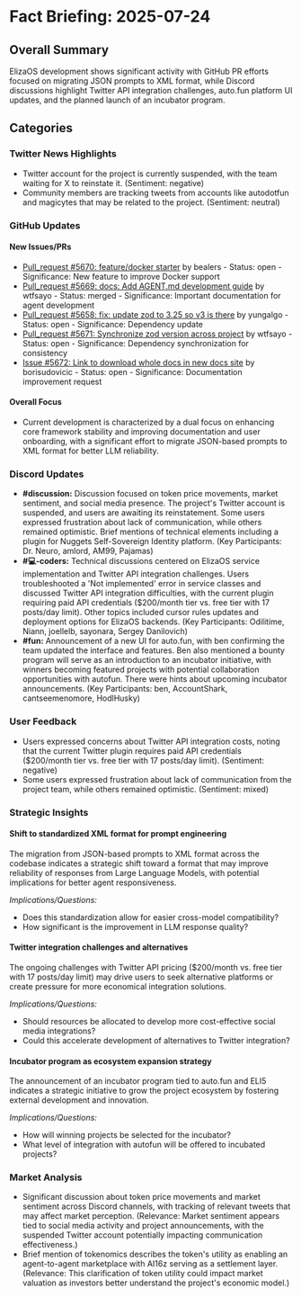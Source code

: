 # Fact Briefing: 2025-07-24

## Overall Summary
ElizaOS development shows significant activity with GitHub PR efforts focused on migrating JSON prompts to XML format, while Discord discussions highlight Twitter API integration challenges, auto.fun platform UI updates, and the planned launch of an incubator program.

## Categories

### Twitter News Highlights
- Twitter account for the project is currently suspended, with the team waiting for X to reinstate it. (Sentiment: negative)
- Community members are tracking tweets from accounts like autodotfun and magicytes that may be related to the project. (Sentiment: neutral)

### GitHub Updates

#### New Issues/PRs
- [Pull_request #5670: feature/docker starter](#) by bealers - Status: open - Significance: New feature to improve Docker support
- [Pull_request #5669: docs: Add AGENT.md development guide](#) by wtfsayo - Status: merged - Significance: Important documentation for agent development
- [Pull_request #5658: fix: update zod to 3.25 so v3 is there](#) by yungalgo - Status: open - Significance: Dependency update
- [Pull_request #5671: Synchronize zod version across project](#) by wtfsayo - Status: open - Significance: Dependency synchronization for consistency
- [Issue #5672: Link to download whole docs in new docs site](#) by borisudovicic - Status: open - Significance: Documentation improvement request

#### Overall Focus
- Current development is characterized by a dual focus on enhancing core framework stability and improving documentation and user onboarding, with a significant effort to migrate JSON-based prompts to XML format for better LLM reliability.

### Discord Updates
- **#discussion:** Discussion focused on token price movements, market sentiment, and social media presence. The project's Twitter account is suspended, and users are awaiting its reinstatement. Some users expressed frustration about lack of communication, while others remained optimistic. Brief mentions of technical elements including a plugin for Nuggets Self-Sovereign Identity platform. (Key Participants: Dr. Neuro, amlord, AM99, Pajamas)
- **#💻-coders:** Technical discussions centered on ElizaOS service implementation and Twitter API integration challenges. Users troubleshooted a 'Not implemented' error in service classes and discussed Twitter API integration difficulties, with the current plugin requiring paid API credentials ($200/month tier vs. free tier with 17 posts/day limit). Other topics included cursor rules updates and deployment options for ElizaOS backends. (Key Participants: Odilitime, Niann, joellelb, sayonara, Sergey Danilovich)
- **#fun:** Announcement of a new UI for auto.fun, with ben confirming the team updated the interface and features. Ben also mentioned a bounty program will serve as an introduction to an incubator initiative, with winners becoming featured projects with potential collaboration opportunities with autofun. There were hints about upcoming incubator announcements. (Key Participants: ben, AccountShark, cantseemenomore, HodlHusky)

### User Feedback
- Users expressed concerns about Twitter API integration costs, noting that the current Twitter plugin requires paid API credentials ($200/month tier vs. free tier with 17 posts/day limit). (Sentiment: negative)
- Some users expressed frustration about lack of communication from the project team, while others remained optimistic. (Sentiment: mixed)

### Strategic Insights

#### Shift to standardized XML format for prompt engineering
The migration from JSON-based prompts to XML format across the codebase indicates a strategic shift toward a format that may improve reliability of responses from Large Language Models, with potential implications for better agent responsiveness.

*Implications/Questions:*
  - Does this standardization allow for easier cross-model compatibility?
  - How significant is the improvement in LLM response quality?

#### Twitter integration challenges and alternatives
The ongoing challenges with Twitter API pricing ($200/month vs. free tier with 17 posts/day limit) may drive users to seek alternative platforms or create pressure for more economical integration solutions.

*Implications/Questions:*
  - Should resources be allocated to develop more cost-effective social media integrations?
  - Could this accelerate development of alternatives to Twitter integration?

#### Incubator program as ecosystem expansion strategy
The announcement of an incubator program tied to auto.fun and ELI5 indicates a strategic initiative to grow the project ecosystem by fostering external development and innovation.

*Implications/Questions:*
  - How will winning projects be selected for the incubator?
  - What level of integration with autofun will be offered to incubated projects?

### Market Analysis
- Significant discussion about token price movements and market sentiment across Discord channels, with tracking of relevant tweets that may affect market perception. (Relevance: Market sentiment appears tied to social media activity and project announcements, with the suspended Twitter account potentially impacting communication effectiveness.)
- Brief mention of tokenomics describes the token's utility as enabling an agent-to-agent marketplace with AI16z serving as a settlement layer. (Relevance: This clarification of token utility could impact market valuation as investors better understand the project's economic model.)